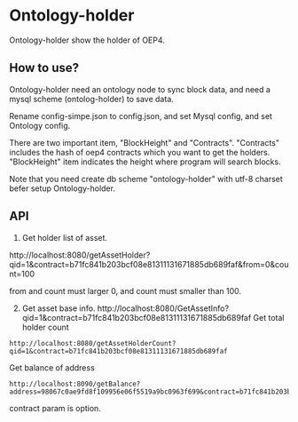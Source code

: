 # Ontology-holder

Ontology-holder show the holder of OEP4.

## How to use?

Ontology-holder need an ontology node to sync block data, and need a mysql scheme (ontolog-holder) to save data.

Rename config-simpe.json to config.json, and set Mysql config, and set Ontology config.

There are two important item, "BlockHeight" and "Contracts". "Contracts" includes the hash of oep4 contracts which you want to get the holders. "BlockHeight" item indicates the height where program will search blocks.

Note that you need create db scheme "ontology-holder" with utf-8 charset befer setup Ontology-holder.

## API

1. Get holder list of asset.

http://localhost:8080/getAssetHolder?qid=1&contract=b71fc841b203bcf08e81311131671885db689faf&from=0&count=100

from and count must larger 0, and count must smaller than 100.

2. Get asset base info.
http://localhost:8080/GetAssetInfo?qid=1&contract=b71fc841b203bcf08e81311131671885db689faf
Get total holder count
```
http://localhost:8080/getAssetHolderCount?qid=1&contract=b71fc841b203bcf08e81311131671885db689faf
```


Get balance of address

```
http://localhost:8090/getBalance?address=98067c0ae9fd8f109956e06f5519a9bc0963f699&contract=b71fc841b203bcf08e81311131671885db689faf
```

contract param is option.

